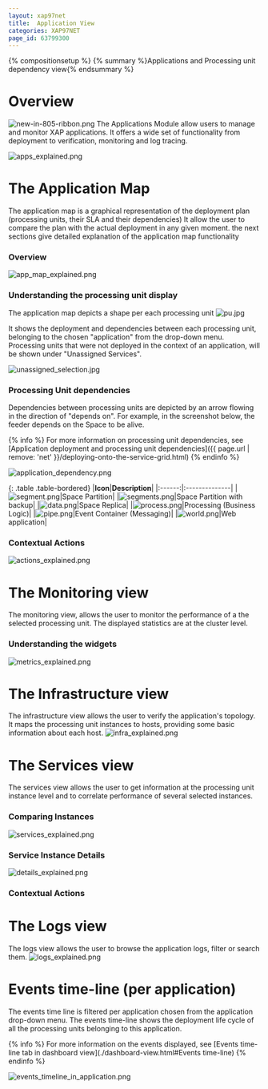 ```yaml
---
layout: xap97net
title:  Application View
categories: XAP97NET
page_id: 63799300
---
```


{% compositionsetup %}
{% summary %}Applications and Processing unit dependency view{% endsummary %}

# Overview

![new-in-805-ribbon.png](/attachment_files/xap97net/new-in-805-ribbon.png)
The Applications Module allow users to manage and monitor XAP applications.
It offers a wide set of functionality from deployment to verification, monitoring and log tracing.

![apps_explained.png](/attachment_files/xap97net/apps_explained.png)

# The Application Map

The application map is a graphical representation of the deployment plan (processing units, their SLA and their dependencies)
It allow the user to compare the plan with the actual deployment in any given moment. the next sections give detailed explanation of the application map functionality

### Overview

![app_map_explained.png](/attachment_files/xap97net/app_map_explained.png)

### Understanding the processing unit display

The application map depicts a shape per each processing unit
![pu.jpg](/attachment_files/xap97net/pu.jpg)

It shows the deployment and dependencies between each processing unit, belonging to the chosen "application" from the drop-down menu.
Processing units that were not deployed in the context of an application, will be shown under "Unassigned Services".

![unassigned_selection.jpg](/attachment_files/xap97net/unassigned_selection.jpg)

### Processing Unit dependencies

Dependencies between processing units are depicted by an arrow flowing in the direction of "depends on".
For example, in the screenshot below, the feeder depends on the Space to be alive.

{% info %}
For more information on processing unit dependencies, see [Application deployment and processing unit dependencies]({{ page.url | remove: 'net' }}/deploying-onto-the-service-grid.html)
{% endinfo %}

![application_dependency.png](/attachment_files/xap97net/application_dependency.png)

{: .table .table-bordered}
|**Icon**|**Description**|
|:------:|:--------------|
|![segment.png](/attachment_files/xap97net/segment.png)|Space Partition|
|![segments.png](/attachment_files/xap97net/segments.png)|Space Partition with backup|
|![data.png](/attachment_files/xap97net/data.png)|Space Replica|
|![process.png](/attachment_files/xap97net/process.png)|Processing (Business Logic)|
|![pipe.png](/attachment_files/xap97net/pipe.png)|Event Container (Messaging)|
|![world.png](/attachment_files/xap97net/world.png)|Web application|

### Contextual Actions

![actions_explained.png](/attachment_files/xap97net/actions_explained.png)

# The Monitoring view

The monitoring view, allows the user to monitor the performance of a the selected processing unit. The displayed statistics are at the cluster level.

### Understanding the widgets

![metrics_explained.png](/attachment_files/xap97net/metrics_explained.png)

# The Infrastructure view

The infrastructure view allows the user to verify the application's topology. It maps the processing unit instances to hosts, providing some basic information about each host.
![infra_explained.png](/attachment_files/xap97net/infra_explained.png)

# The Services view

The services view allows the user to get information at the processing unit instance level and to correlate performance of several selected instances.

### Comparing Instances

![services_explained.png](/attachment_files/xap97net/services_explained.png)

### Service Instance Details

![details_explained.png](/attachment_files/xap97net/details_explained.png)

### Contextual Actions

# The Logs view

The logs view allows the user to browse the application logs, filter or search them.
![logs_explained.png](/attachment_files/xap97net/logs_explained.png)

# Events time-line (per application)

The events time line is filtered per application chosen from the application drop-down menu.
The events time-line shows the deployment life cycle of all the processing units belonging to this application.

{% info %}
For more information on the events displayed, see [Events time-line tab in dashboard view](./dashboard-view.html#Events time-line)
{% endinfo %}

![events_timeline_in_application.png](/attachment_files/xap97net/events_timeline_in_application.png)
